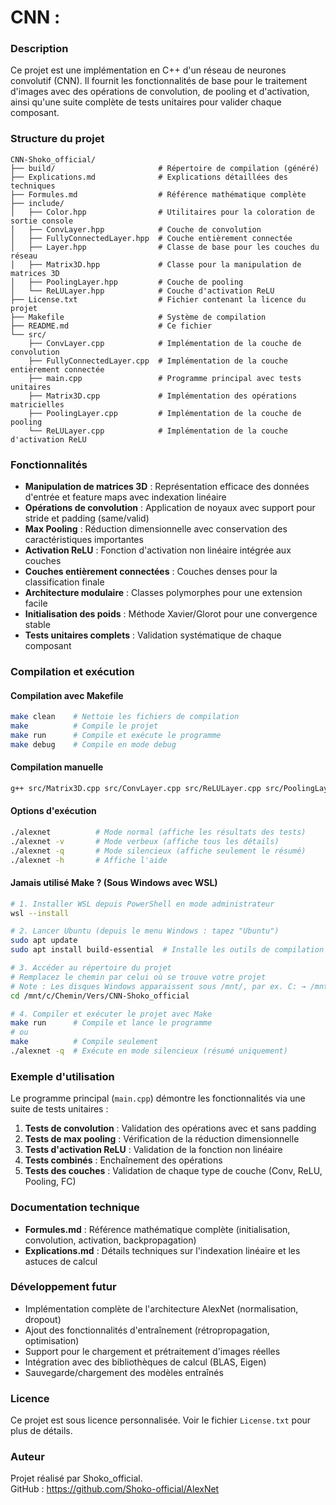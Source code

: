 # CNN :

### Description
Ce projet est une implémentation en C++ d'un réseau de neurones convolutif (CNN). Il fournit les fonctionnalités de base pour le traitement d'images avec des opérations de convolution, de pooling et d'activation, ainsi qu'une suite complète de tests unitaires pour valider chaque composant.

### Structure du projet

```
CNN-Shoko_official/
├── build/                       # Répertoire de compilation (généré)
├── Explications.md              # Explications détaillées des techniques
├── Formules.md                  # Référence mathématique complète
├── include/
│   ├── Color.hpp                # Utilitaires pour la coloration de sortie console
│   ├── ConvLayer.hpp            # Couche de convolution
│   ├── FullyConnectedLayer.hpp  # Couche entièrement connectée
│   ├── Layer.hpp                # Classe de base pour les couches du réseau
│   ├── Matrix3D.hpp             # Classe pour la manipulation de matrices 3D
│   ├── PoolingLayer.hpp         # Couche de pooling
│   └── ReLULayer.hpp            # Couche d'activation ReLU
├── License.txt                  # Fichier contenant la licence du projet
├── Makefile                     # Système de compilation
├── README.md                    # Ce fichier
└── src/
    ├── ConvLayer.cpp            # Implémentation de la couche de convolution
    ├── FullyConnectedLayer.cpp  # Implémentation de la couche entièrement connectée
    ├── main.cpp                 # Programme principal avec tests unitaires
    ├── Matrix3D.cpp             # Implémentation des opérations matricielles
    ├── PoolingLayer.cpp         # Implémentation de la couche de pooling
    └── ReLULayer.cpp            # Implémentation de la couche d'activation ReLU
```

### Fonctionnalités
- **Manipulation de matrices 3D** : Représentation efficace des données d'entrée et feature maps avec indexation linéaire
- **Opérations de convolution** : Application de noyaux avec support pour stride et padding (same/valid)
- **Max Pooling** : Réduction dimensionnelle avec conservation des caractéristiques importantes
- **Activation ReLU** : Fonction d'activation non linéaire intégrée aux couches
- **Couches entièrement connectées** : Couches denses pour la classification finale
- **Architecture modulaire** : Classes polymorphes pour une extension facile
- **Initialisation des poids** : Méthode Xavier/Glorot pour une convergence stable
- **Tests unitaires complets** : Validation systématique de chaque composant

### Compilation et exécution

#### Compilation avec Makefile
```bash
make clean    # Nettoie les fichiers de compilation
make          # Compile le projet
make run      # Compile et exécute le programme
make debug    # Compile en mode debug
```

#### Compilation manuelle
```bash
g++ src/Matrix3D.cpp src/ConvLayer.cpp src/ReLULayer.cpp src/PoolingLayer.cpp src/FullyConnectedLayer.cpp src/main.cpp -o alexnet -I./include
```

#### Options d'exécution
```bash
./alexnet          # Mode normal (affiche les résultats des tests)
./alexnet -v       # Mode verbeux (affiche tous les détails)
./alexnet -q       # Mode silencieux (affiche seulement le résumé)
./alexnet -h       # Affiche l'aide
```

#### Jamais utilisé Make ? (Sous Windows avec WSL)

```bash
# 1. Installer WSL depuis PowerShell en mode administrateur
wsl --install

# 2. Lancer Ubuntu (depuis le menu Windows : tapez "Ubuntu")
sudo apt update
sudo apt install build-essential  # Installe les outils de compilation (gcc, make, etc.)

# 3. Accéder au répertoire du projet
# Remplacez le chemin par celui où se trouve votre projet
# Note : Les disques Windows apparaissent sous /mnt/, par ex. C: → /mnt/c/
cd /mnt/c/Chemin/Vers/CNN-Shoko_official

# 4. Compiler et exécuter le projet avec Make
make run      # Compile et lance le programme
# ou
make          # Compile seulement
./alexnet -q  # Exécute en mode silencieux (résumé uniquement)
```

### Exemple d'utilisation
Le programme principal (`main.cpp`) démontre les fonctionnalités via une suite de tests unitaires :
1. **Tests de convolution** : Validation des opérations avec et sans padding
2. **Tests de max pooling** : Vérification de la réduction dimensionnelle
3. **Tests d'activation ReLU** : Validation de la fonction non linéaire
4. **Tests combinés** : Enchaînement des opérations
5. **Tests des couches** : Validation de chaque type de couche (Conv, ReLU, Pooling, FC)

### Documentation technique
- **Formules.md** : Référence mathématique complète (initialisation, convolution, activation, backpropagation)
- **Explications.md** : Détails techniques sur l'indexation linéaire et les astuces de calcul

### Développement futur
- Implémentation complète de l'architecture AlexNet (normalisation, dropout)
- Ajout des fonctionnalités d'entraînement (rétropropagation, optimisation)
- Support pour le chargement et prétraitement d'images réelles
- Intégration avec des bibliothèques de calcul (BLAS, Eigen)
- Sauvegarde/chargement des modèles entraînés

### Licence
Ce projet est sous licence personnalisée. Voir le fichier `License.txt` pour plus de détails.

### Auteur
Projet réalisé par Shoko_official.  
GitHub : https://github.com/Shoko-official/AlexNet
